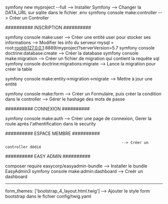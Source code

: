 symfony new myproject --full                            --> Installer Symfony 
                                                        --> Changer la DATA_URL sur sqlite dans le fichier .env
symfony console make:controller                         --> Créer un Controller

########## INSCRIPTION ##########

symfony console make:user                               --> Créer une entité user pour stocker ses informations
                                                        --> Modifier les info du serveur mysql = root:root@127.0.0.1:8889/myproject?serverVersion=5.7
symfony console doctrine:database:create                --> Créer la database
symfony console make:migration                          --> Créer un fichier de migration qui contient la requête sql
symfony console doctrine:migrations:migrate             --> Lance la migration pour créer la table

symfony console make:entity->migration->migrate         --> Mettre à jour une entité

symfony console make:form                               --> Créer un Formulaire, puis créer la condition dans le controller
                                                        --> Gérer le hashage des mots de passe

########## CONNEXION ##########

symfony console make:auth                               --> Créer une page de connexion, Gerer la route après l'athentification dans le security

########## ESPACE MEMBRE ##########

                                                        --> Créer un controller dédié

########## EASY ADMIN ##########         

composer require easycorp/easyadmin-bundle              --> Installer le bundle EasyAdmin3
symfony console make:admin:dashboard                    --> Creér un dashboard

********************************************************************************************************************************************************

form_themes: ['bootstrap_4_layout.html.twig']           --> Ajouter le style form bootstrap dans le fichier config/twig.yaml 